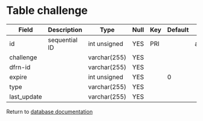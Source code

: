 Table challenge
===========


| Field | Description | Type | Null | Key | Default | Extra |
| ----- | ----------- | ---- | ---- | --- | ------- | ----- |
| id | sequential ID | int unsigned | YES | PRI |  | auto_increment |    
| challenge |  | varchar(255) | YES |  |  |  |    
| dfrn-id |  | varchar(255) | YES |  |  |  |    
| expire |  | int unsigned | YES |  | 0 |  |    
| type |  | varchar(255) | YES |  |  |  |    
| last_update |  | varchar(255) | YES |  |  |  |    

Return to [database documentation](help/database)
